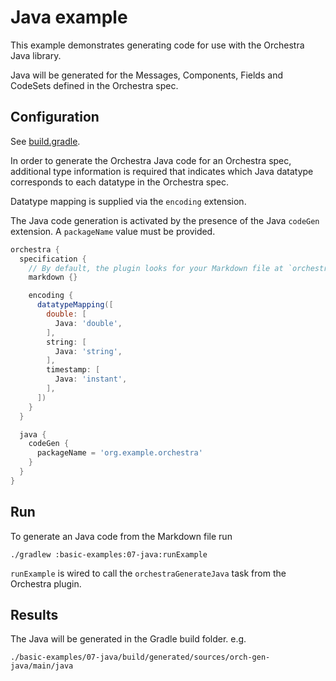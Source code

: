 # Java example

This example demonstrates generating code for use with the Orchestra Java library.

Java will be generated for the Messages, Components, Fields and CodeSets defined in the Orchestra spec.

## Configuration

See [build.gradle](./build.gradle).

In order to generate the Orchestra Java code for an Orchestra spec, additional type information is required that
indicates which Java datatype corresponds to each datatype in the Orchestra spec.

Datatype mapping is supplied via the `encoding` extension.

The Java code generation is activated by the presence of the Java `codeGen` extension. A `packageName` value must be provided.

```groovy
orchestra {
  specification {
    // By default, the plugin looks for your Markdown file at `orchestra/specification/<project-name>.md`
    markdown {}

    encoding {
      datatypeMapping([
        double: [
          Java: 'double',
        ],
        string: [
          Java: 'string',
        ],
        timestamp: [
          Java: 'instant',
        ],
      ])
    }
  }

  java {
    codeGen {
      packageName = 'org.example.orchestra'
    }
  }
}
```

## Run

To generate an Java code from the Markdown file run

```
./gradlew :basic-examples:07-java:runExample
```
`runExample` is wired to call the `orchestraGenerateJava` task from the Orchestra plugin.

## Results

The Java will be generated in the Gradle build folder. e.g.

```
./basic-examples/07-java/build/generated/sources/orch-gen-java/main/java
```
